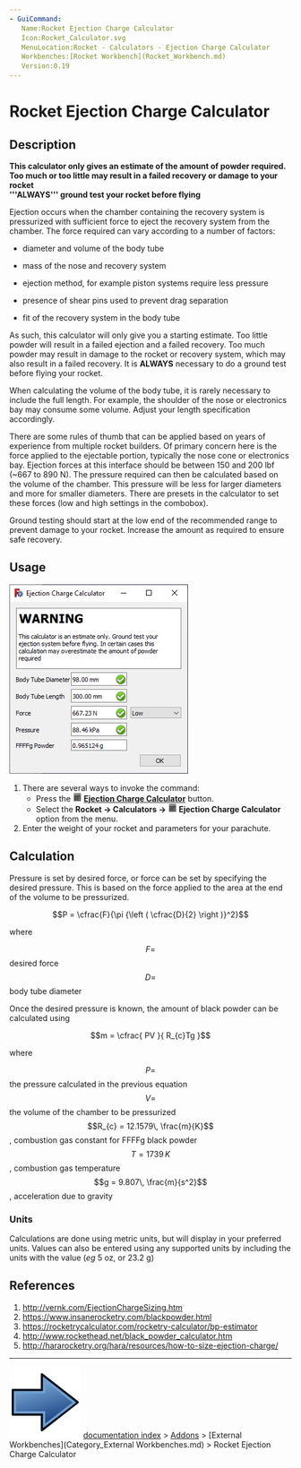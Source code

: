 ```yaml
---
- GuiCommand:
   Name:Rocket Ejection Charge Calculator
   Icon:Rocket_Calculator.svg
   MenuLocation:Rocket - Calculators - Ejection Charge Calculator
   Workbenches:[Rocket Workbench](Rocket_Workbench.md)
   Version:0.19
---
```


# Rocket Ejection Charge Calculator

## Description


**This calculator only gives an estimate of the amount of powder required. Too much or too little may result in a failed recovery or damage to your rocket<br>'''ALWAYS''' ground test your rocket before flying**

Ejection occurs when the chamber containing the recovery system is pressurized with sufficient force to eject the recovery system from the chamber. The force required can vary according to a number of factors:

  - diameter and volume of the body tube

  - mass of the nose and recovery system

  - ejection method, for example piston systems require less pressure

  - presence of shear pins used to prevent drag separation

  - fit of the recovery system in the body tube

As such, this calculator will only give you a starting estimate. Too little powder will result in a failed ejection and a failed recovery. Too much powder may result in damage to the rocket or recovery system, which may also result in a failed recovery. It is **ALWAYS** necessary to do a ground test before flying your rocket.

When calculating the volume of the body tube, it is rarely necessary to include the full length. For example, the shoulder of the nose or electronics bay may consume some volume. Adjust your length specification accordingly.

There are some rules of thumb that can be applied based on years of experience from multiple rocket builders. Of primary concern here is the force applied to the ejectable portion, typically the nose cone or electronics bay. Ejection forces at this interface should be between 150 and 200 lbf (\~667 to 890 N). The pressure required can then be calculated based on the volume of the chamber. This pressure will be less for larger diameters and more for smaller diameters. There are presets in the calculator to set these forces (low and high settings in the combobox).

Ground testing should start at the low end of the recommended range to prevent damage to your rocket. Increase the amount as required to ensure safe recovery.

## Usage

 ![](images/Calc_ejection_charge.png ) 

1.  There are several ways to invoke the command:
    -   Press the **<img src="images/Rocket_Calculator.svg" width=16px> [Ejection Charge Calculator](Rocket_Ejection_Charge_Calculator.md)** button.
    -   Select the **Rocket → Calculators → <img src="images/Rocket_Calculator.svg" width=16px> Ejection Charge Calculator** option from the menu.
2.  Enter the weight of your rocket and parameters for your parachute.

## Calculation

Pressure is set by desired force, or force can be set by specifying the desired pressure. This is based on the force applied to the area at the end of the volume to be pressurized.

$$P = \cfrac{F}{\pi {\left ( \cfrac{D}{2} \right )}^2}$$

where

$$F =$$ desired force
$$D =$$ body tube diameter

Once the desired pressure is known, the amount of black powder can be calculated using

$$m = \cfrac{ PV }{ R_{c}Tg }$$

where

$$P =$$ the pressure calculated in the previous equation
$$V =$$ the volume of the chamber to be pressurized
$$R_{c} = 12.1579\, \frac{m}{K}$$, combustion gas constant for FFFFg black powder
$$T = 1739\, K$$, combustion gas temperature
$$g = 9.807\, \frac{m}{s^2}$$, acceleration due to gravity

### Units

Calculations are done using metric units, but will display in your preferred units. Values can also be entered using any supported units by including the units with the value (*eg* 5 oz, or 23.2 g)

## References

1.  <http://vernk.com/EjectionChargeSizing.htm>
2.  <https://www.insanerocketry.com/blackpowder.html>
3.  <https://rocketrycalculator.com/rocketry-calculator/bp-estimator>
4.  <http://www.rockethead.net/black_powder_calculator.htm>
5.  <http://hararocketry.org/hara/resources/how-to-size-ejection-charge/>



---
![](images/Button_right.svg) [documentation index](../README.md) > [Addons](Category_Addons.md) > [External Workbenches](Category_External Workbenches.md) > Rocket Ejection Charge Calculator
